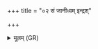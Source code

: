 +++
title = "०२ सं जानीध्वम् इन्द्रश्"

+++
<details><summary>मूलम् (GR)</summary>

सं जानीध्वम् इन्द्रश् चेत्ता वो ऽस्त्व्  
अयं वो ऽग्निर् नि हरः शमयाति ।  
यद् वैरहत्यम् उत भीमम् आसीद्  
विश्वे देवा अप तत् प्लावयन्तु ॥
</details>